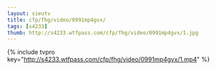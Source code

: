 ```yaml
--- 
layout: sieutv
title: cfp/fhg/video/0991mp4gvx/
tags: [s4233]
thumb: http://s4233.wtfpass.com/cfp/fhg/video/0991mp4gvx/1.jpg
---
```

{% include tvpro key="http://s4233.wtfpass.com/cfp/fhg/video/0991mp4gvx/1.mp4" %} 
